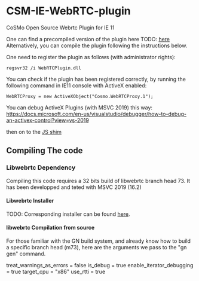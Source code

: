 # CSM-IE-WebRTC-plugin
CoSMo Open Source Webrtc Plugin for IE 11

One can find a precompiled version of the plugin here
TODO: [here](https://drive.google.com/drive/folders/1Gkcg_94VnM0h84ZCJH9XbFyKRSm65wqb?usp=sharing)
Alternatively, you can compile the plugin following the instructions below.

One need to register the plugin as follows (with administrator rights):
```
regsvr32 /i WebRTCPlugin.dll
```

You can check if the plugin has been registered correctly, by running the following command in IE11 console with ActiveX enabled:
```
WebRTCProxy = new ActiveXObject("Cosmo.WebRTCProxy.1");
```

You can debug ActiveX Plugins (with MSVC 2019) this way:
https://docs.microsoft.com/en-us/visualstudio/debugger/how-to-debug-an-activex-control?view=vs-2019

then on to the [JS shim](https://github.com/CoSMoSoftware/CSM-IE-WebRTC-plugin-shim) 

## Compiling The code

### Libwebrtc Dependency

Compiling this code requires a 32 bits build of libwebrtc branch head 73.
It has been developped and teted with MSVC 2019 (16.2)

#### Libwebrtc Installer
TODO: Corresponding installer can be found
[here](https://cosmosoftware.io).

#### libwebrtc Compilation from source
For those familiar with the GN build system, and already know how to build a specific branch head (m73), here are the arguments we pass to the "gn gen" command.

treat_warnings_as_errors = false
is_debug = true
enable_iterator_debugging = true
target_cpu = "x86"
use_rtti = true



